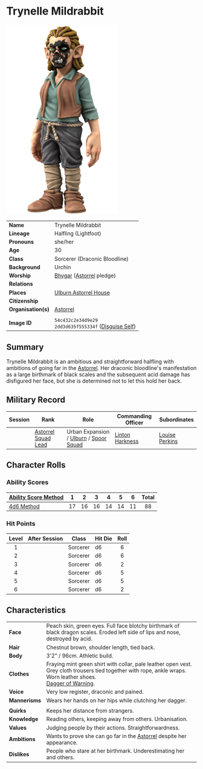 # Trynelle Mildrabbit

<img src="https://raw.githubusercontent.com/jesskelsall/astarus-images/main/characters/portraits/54c432c2e34d9e29.png" height="500" />

|||
| --- | --- |
| **Name** | Trynelle Mildrabbit | character.4
| **Lineage** | Halfling (Lightfoot) |
| **Pronouns** | she/her |
| **Age** | 30 |
| **Class** | Sorcerer (Draconic Bloodline) |
| **Background** | Urchin |
| **Worship** | [Bhygar](../gods/deities/bhygar.md) ([Astorrel](../organisations/government/astorrel/astorrel.md) pledge) |
| **Relations** | |
| **Places** | [Ulburn Astorrel House](../places/buildings/government/ulburn-astorrel-house.md) |
| **Citizenship** | |
| **Organisation(s)** | [Astorrel](../organisations/government/astorrel/astorrel.md) |
|||
| **Image ID** | `54c432c2e34d9e29`<br>`2dd3d635f555334f` ([Disguise Self](https://www.dndbeyond.com/spells/disguise-self)) |

## Summary

Trynelle Mildrabbit is an ambitious and straightforward halfling with ambitions of going far in the [Astorrel](../organisations/government/astorrel/astorrel.md). Her draconic bloodline's manifestation as a large birthmark of black scales and the subsequent acid damage has disfigured her face, but she is determined not to let this hold her back.

## Military Record

| Session | Rank | Role | Commanding Officer | Subordinates |
|:---:| --- | --- | --- | --- |
|| [Astorrel Squad Lead](../organisations/government/astorrel/ranks/astorrel-squad-lead.md) | Urban Expansion / [Ulburn](../places/settlements/villages/ulburn.md) / [Spoor Squad](../organisations/government/astorrel/squads/spoor-squad.md) | [Linton Harkness](linton-harkness.md) | [Louise Perkins](louise-perkins.md) |

## Character Rolls

### Ability Scores

| [Ability Score Method](../mechanics/ability-score-method/ability-score-method.md) | 1 | 2 | 3 | 4 | 5 | 6 | Total |
| --- |:---:|:---:|:---:|:---:|:---:|:---:|:---:|
| [4d6 Method](../mechanics/ability-score-method/4d6-method.md) | 17 | 16 | 16 | 14 | 14 | 11 | 88 |


### Hit Points

| Level | After Session | Class | Hit Die | Roll |
|:---:|:---:| --- | --- |:---:|
| 1 || Sorcerer | d6 | 6 |
| 2 || Sorcerer | d6 | 6 |
| 3 || Sorcerer | d6 | 2 |
| 4 || Sorcerer | d6 | 5 |
| 5 || Sorcerer | d6 | 5 |
| 6 || Sorcerer | d6 | 2 |

## Characteristics

|||
| --- | --- |
| **Face** | Peach skin, green eyes. Full face blotchy birthmark of black dragon scales. Eroded left side of lips and nose, destroyed by acid. | characteristics.2
| **Hair** | Chestnut brown, shoulder length, tied back. |
| **Body** | 3'2" / 96cm. Athletic build. |
| **Clothes** | Fraying mint green shirt with collar, pale leather open vest. Grey cloth trousers tied together with rope, ankle wraps. Worn leather shoes.<br>[Dagger of Warning](https://www.dndbeyond.com/magic-items/5504-weapon-of-warning). |
| **Voice** | Very low register, draconic and pained. |
| **Mannerisms** | Wears her hands on her hips while clutching her dagger. |
|||
| **Quirks** | Keeps her distance from strangers. |
| **Knowledge** | Reading others, keeping away from others. Urbanisation. |
| **Values** | Judging people by their actions. Straightforwardness. |
| **Ambitions** | Wants to prove she can go far in the [Astorrel](../organisations/government/astorrel/astorrel.md) despite her appearance. |
| **Dislikes** | People who stare at her birthmark. Underestimating her and others. |
